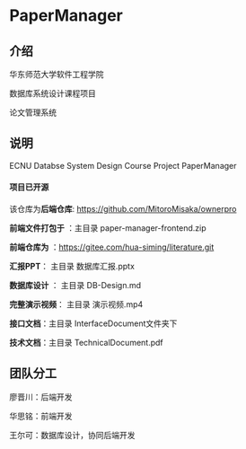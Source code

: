 # PaperManager

## 介绍
华东师范大学软件工程学院

数据库系统设计课程项目

论文管理系统

## 说明
ECNU Databse System Design Course Project PaperManager

#### 项目已开源

该仓库为**后端仓库**: https://github.com/MitoroMisaka/ownerpro

**前端文件打包于** ：主目录  paper-manager-frontend.zip

**前端仓库为** ：https://gitee.com/hua-siming/literature.git

**汇报PPT**： 主目录  数据库汇报.pptx

**数据库设计** ： 主目录  DB-Design.md

**完整演示视频**： 主目录  演示视频.mp4

**接口文档**：主目录  InterfaceDocument文件夹下

**技术文档**：主目录 TechnicalDocument.pdf

## 团队分工
廖晋川：后端开发

华思铭：前端开发

王尔可：数据库设计，协同后端开发






